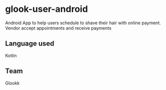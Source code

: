 # glook-user-android
 Android App  to help users schedule to shave their hair with online payment. Vendor accept appointments and receive payments


## Language used

 Kotlin

## Team
Glookk
